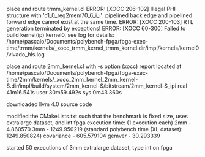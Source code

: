 place and route trmm_kernel.cl
	ERROR: [XOCC 206-102] Illegal PHI structure with 'c1_0_reg2mem70_6_i_i': pipelined back edge and pipelined forward edge cannot exist at the same time.
	ERROR: [XOCC 200-103] RTL generation terminated by exceptions!
	ERROR: [XOCC 60-300] Failed to build kernel(ip) kernel0, see log for details: /home/pascalo/Documents/polybench-fpga/fpga-exec-time/trmm/kernels/_xocc_trmm_kernel_trmm_kernel.dir/impl/kernels/kernel0/vivado_hls.log

place and route 2mm_kernel.cl with -s option
	(xocc) report located at /home/pascalo/Documents/polybench-fpga/fpga-exec-time/2mm/kernels/_xocc_2mm_kernel_2mm_kernel-S.dir/impl/build/system/2mm_kernel-S/bitstream/2mm_kernel-S_ipi
	real    41m16.541s
	user    30m59.492s
	sys     0m43.360s

downloaded llvm 4.0 source code

modified the CMakeLists.txt such that the benchmark is fixed size, uses extralarge dataset, and int
	fpga execution time: (1 execution each)
		2mm - 4.860570
		3mm - 1249.950219 (standard polybench time (XL dataset): 1249.850824)
		covariance - 605.579104
		gemver - 30.293339

started 50 executions of 3mm extralarge dataset, type int on fpga

